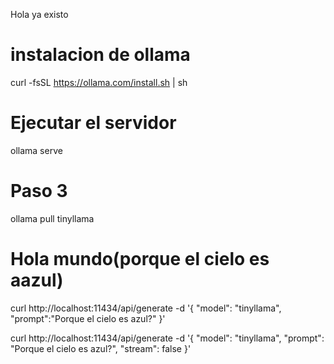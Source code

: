 Hola ya existo
# instalacion de ollama
curl -fsSL https://ollama.com/install.sh | sh

# Ejecutar el servidor
ollama serve

# Paso 3
ollama pull tinyllama

# Hola mundo(porque el cielo es aazul)
curl http://localhost:11434/api/generate -d '{
  "model": "tinyllama",
  "prompt":"Porque el cielo es azul?"
}'

curl http://localhost:11434/api/generate -d '{
  "model": "tinyllama",
  "prompt": "Porque el cielo es azul?",
  "stream": false
}'

